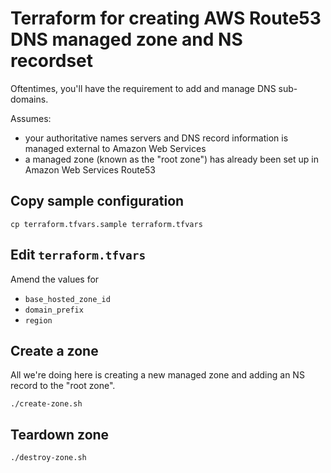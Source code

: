 # Terraform for creating AWS Route53 DNS managed zone and NS recordset

Oftentimes, you'll have the requirement to add and manage DNS sub-domains.

Assumes:

* your authoritative names servers and DNS record information is managed external to Amazon Web Services
* a managed zone (known as the "root zone") has already been set up in Amazon Web Services Route53


## Copy sample configuration

```
cp terraform.tfvars.sample terraform.tfvars
```

## Edit `terraform.tfvars`

Amend the values for

* `base_hosted_zone_id`
* `domain_prefix`
* `region`

## Create a zone

All we're doing here is creating a new managed zone and adding an NS record to the "root zone".

```
./create-zone.sh
```


## Teardown zone

```
./destroy-zone.sh
```
